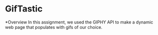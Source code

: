 # GifTastic

*Overview
In this assignment, we used the GIPHY API to make a dynamic web page that populates with gifs of our choice.